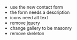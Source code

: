 - use the new contact form
- the form needs a description
- icons need alt text
- remove jquery
- change gallery to be masonry
- remove skeleton
